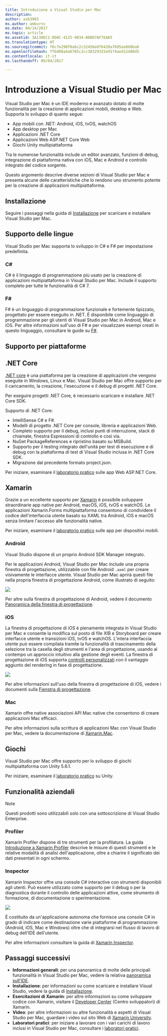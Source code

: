 ```yaml
---
title: Introduzione a Visual Studio per Mac
description: 
author: asb3993
ms.author: amburns
ms.date: 04/14/2017
ms.topic: article
ms.assetid: 3A130EC1-DD8C-4125-9034-B08D7AF7EA65
ms.translationtype: HT
ms.sourcegitcommit: f6c7e290f0abc2c32456e076420a7695ae868ba6
ms.openlocfilehash: ffbd08a4a6765c2cc38329325e91f4aed12d88d5
ms.contentlocale: it-it
ms.lasthandoff: 09/04/2017

---
```


# <a name="introducing-visual-studio-for-mac"></a>Introduzione a Visual Studio per Mac

Visual Studio per Mac è un IDE moderno e avanzato dotato di molte funzionalità per la creazione di applicazioni mobili, desktop e Web. Supporta lo sviluppo di quanto segue:

* App mobili con .NET: Android, iOS, tvOS, watchOS
* App desktop per Mac
* Applicazioni .NET Core
* Applicazioni Web ASP.NET Core Web
* Giochi Unity multipiattaforma

Tra le numerose funzionalità include un editor avanzato, funzioni di debug, integrazione di piattaforma nativa con iOS, Mac e Android e controllo integrato del codice sorgente.

Questo argomento descrive diverse sezioni di Visual Studio per Mac e presenta alcune delle caratteristiche che lo rendono uno strumento potente per la creazione di applicazioni multipiattaforma.

## <a name="installation"></a>Installazione

Seguire i passaggi nella guida di [Installazione](~/installation.md) per scaricare e installare Visual Studio per Mac.

## <a name="language-support"></a>Supporto delle lingue

Visual Studio per Mac supporta lo sviluppo in C# e F# per impostazione predefinita.

### <a name="c"></a>C#

C# è il linguaggio di programmazione più usato per la creazione di applicazioni multipiattaforma in Visual Studio per Mac. Include il supporto completo per tutte le funzionalità di C# 7.

### <a name="f"></a>F#

F# è un linguaggio di programmazione funzionale e fortemente tipizzato, progettato per essere eseguito in .NET. È disponibile come linguaggio di programmazione per gli utenti di Visual Studio per Mac in Android, Mac e iOS. Per altre informazioni sull'uso di F# e per visualizzare esempi creati in questo linguaggio, consultare le guide su [F#](https://developer.xamarin.com/guides/cross-platform/fsharp/).

## <a name="platform-support"></a>Supporto per piattaforme

## <a name="net-core"></a>.NET Core

[.NET core](https://www.microsoft.com/net/core#macos) è una piattaforma per la creazione di applicazioni che vengono eseguite in Windows, Linux e Mac. Visual Studio per Mac offre supporto per il caricamento, la creazione, l'esecuzione e il debug di progetti .NET Core.

Per eseguire progetti .NET Core, è necessario scaricare e installare .NET Core SDK.

Supporto di .NET Core:

* IntelliSense C# e F#.
* Modelli di progetto .NET Core per console, libreria e applicazioni Web.
* Completo supporto per il debug, inclusi punti di interruzione, stack di chiamate, finestra Espressioni di controllo e così via.
* NuGet PackageReferences e ripristino basato su MSBuild.
* Supporto per il testing integrato dell'unità per test di esecuzione e di debug con la piattaforma di test di Visual Studio inclusa in .NET Core SDK.
* Migrazione dal precedente formato project.json.

Per iniziare, esaminare il [laboratorio pratico](https://github.com/Microsoft/vs4mac-labs/tree/master/Web/Getting-Started) sulle app Web ASP.NET Core.

## <a name="xamarin"></a>Xamarin

Grazie a un eccellente supporto per [Xamarin](https://developer.xamarin.com/) è possibile sviluppare straordinarie app native per Android, macOS, iOS, tvOS e watchOS. Le applicazioni Xamarin.Forms multipiattaforma consentono di condividere il codice dell'interfaccia utente basato su XAML tra Android, iOS e macOS senza limitare l'accesso alle funzionalità native.

Per iniziare, esaminare il [laboratorio pratico](https://github.com/Microsoft/vs4mac-labs/tree/master/Mobile/Getting-Started) sulle app per dispositivi mobili.

### <a name="android"></a>Android

Visual Studio dispone di un proprio Android SDK Manager integrato.

Per le applicazioni Android, Visual Studio per Mac include una propria finestra di progettazione, utilizzabile con file Android `.axml` per creare visivamente le interfacce utente. Visual Studio per Mac aprirà questi file nella propria finestra di progettazione Android, come illustrato di seguito:

![](media/intro-image31.png)

Per altre sulla finestra di progettazione di Android, vedere il documento [Panoramica della finestra di progettazione](https://developer.xamarin.com/Android/Guides/User_Interface/Designer_Overview).

### <a name="ios"></a>iOS

La finestra di progettazione di iOS è pienamente integrata in Visual Studio per Mac e consente la modifica sul posto di file XIB e Storyboard per creare interfacce utente e transizioni iOS, tvOS e watchOS. L'intera interfaccia utente può essere compilata tramite la funzionalità di trascinamento della selezione tra la casella degli strumenti e l'area di progettazione, usando al contempo un approccio intuitivo alla gestione degli eventi. La finestra di progettazione di iOS supporta [controlli personalizzati](https://developer.xamarin.com/guides/ios/user_interface/designer/ios_designable_controls_overview/) con il vantaggio aggiunto del rendering in fase di progettazione.

![](media/intro-image30.png)

Per altre informazioni sull'uso della finestra di progettazione di iOS, vedere i documenti sulla [Fienstra di progettazione](https://developer.xamarin.com/guides/ios/user_interface/designer).

### <a name="mac"></a>Mac

Xamarin offre native associazioni API Mac native che consentono di creare applicazioni Mac efficaci.

Per altre informazioni sulla scrittura di applicazioni Mac con Visual Studio per Mac, vedere la documentazione di [Xamarin.Mac](https://developer.xamarin.com/guides/#mac).

## <a name="gaming"></a>Giochi

Visual Studio per Mac offre supporto per lo sviluppo di giochi multipiattaforma con Unity 5.6.1.

Per iniziare, esaminare il [laboratorio pratico](https://github.com/Microsoft/vs4mac-labs/tree/master/Unity/Getting-Started) su Unity.

## <a name="enterprise-features"></a>Funzionalità aziendali

> [!Note]
> Questi prodotti sono utilizzabili solo con una sottoscrizione di Visual Studio Enterprise.

### <a name="profiler"></a>Profiler

Xamarin Profiler dispone di tre strumenti per la profilatura. La guida [Introduzione a Xamarin Profiler](https://developer.xamarin.com/guides/cross-platform/deployment,_testing,_and_metrics/xamarin-profiler/) descrive le misure di questi strumenti e le relative modalità di analisi dell'applicazione, oltre a chiarire il significato dei dati presentati in ogni schermo.

### <a name="inspector"></a>Inspector

Xamarin Inspector offre una console C# interactive con strumenti disponibili agli utenti. Può essere utilizzato come supporto per il debug o per la diagnostica durante il controllo delle applicazioni attive, come strumento di formazione, di documentazione o sperimentazione.

![](media/intro-inspector.png)

È costituito da un'applicazione autonoma che fornisce una console C# in grado di indicare come destinazione varie piattaforme di programmazione (Android, iOS, Mac e Windows) oltre che di integrarsi nel flusso di lavoro di debug dell'IDE dell'utente.

Per altre informazioni consultare la guida di [Xamarin Inspector](https://developer.xamarin.com/guides/cross-platform/inspector/).

## <a name="next-steps"></a>Passaggi successivi

* **Informazioni generali**: per una panoramica di molte delle principali funzionalità in Visual Studio per Mac, vedere la relativa [panoramica sull'IDE](~/ide-tour.md).
* **Installazione**: per informazioni su come scaricare e installare Visual Studio, vedere la guida di [Installazione](~/installation.md).
* **Esercitazioni di Xamarin**: per altre informazioni su come sviluppare codice con Xamarin, visitare il [Developer Center](https://developer.xamarin.com) (Centro sviluppatori) di Xamarin.
* **Video**: per altre informazioni su altre funzionalità e aspetti di Visual Studio per Mac, guardare i video sul sito Web di [Xamarin University](https://university.xamarin.com).
* **Laboratori pratici**: per iniziare a lavorare con i vari carichi di lavoro inclusi in Visual Studio per Mac, consultare i [laboratori pratici](https://github.com/Microsoft/vs4mac-labs).
